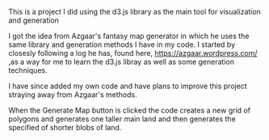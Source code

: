 This is a project I did using the d3.js library as the main tool for visualization and generation

I got the idea from Azgaar's fantasy map generator in which he uses the same library and generation methods I have in my code.
I started by closesly following a log he has, found here, https://azgaar.wordpress.com/ ,as a way for me to learn the d3.js libray as well as some generation techniques.

I have since added my own code and have plans to improve this project straying away from Azgaar's methods.

When the Generate Map button is clicked the code creates a new grid of polygons and generates one taller main land and then generates the specified of shorter blobs of land.

